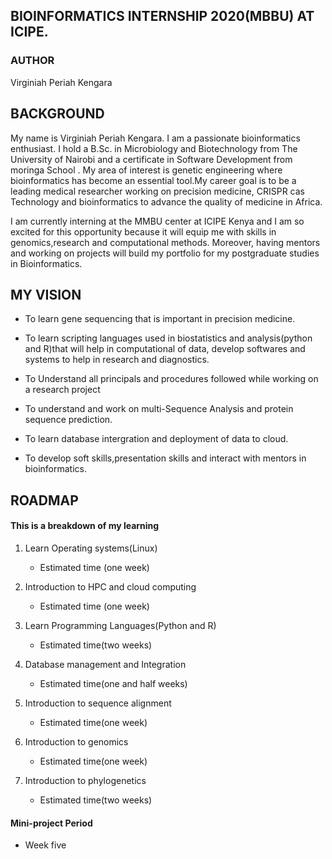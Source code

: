 ## BIOINFORMATICS INTERNSHIP 2020(MBBU) AT ICIPE.


### AUTHOR
Virginiah Periah Kengara

## BACKGROUND
My name is Virginiah Periah Kengara. I am a passionate bioinformatics enthusiast. I hold a B.Sc. in Microbiology and Biotechnology from The University of Nairobi and a certificate in Software Development from moringa School . My area of interest is genetic engineering where bioinformatics has become an essential tool.My career  goal is to be a leading medical researcher working on precision medicine, CRISPR cas Technology and bioinformatics to advance the quality of medicine in Africa.

I am currently interning at the MMBU center at ICIPE Kenya and I am so excited for this opportunity because it will equip me with skills in genomics,research  and computational methods. Moreover, having mentors and working on projects will build my portfolio for my postgraduate studies in Bioinformatics.

## MY VISION    
* To learn gene sequencing that is important in precision medicine.

* To learn scripting languages used in biostatistics and analysis(python and R)that will help in computational of data, develop softwares and systems to help in research and diagnostics.
* To Understand all principals and procedures followed while working on a research project
*  To understand and work on multi-Sequence Analysis and  protein sequence prediction.
* To learn database intergration and deployment of data to cloud.

*  To develop soft skills,presentation skills and interact with mentors in bioinformatics.


## ROADMAP
#### This is a breakdown of my learning

1. Learn Operating systems(Linux)
    - Estimated time (one week)
2. Introduction to HPC and cloud computing
    - Estimated time (one week)
3. Learn Programming Languages(Python and R)
    - Estimated time(two weeks)
4. Database management and Integration
    - Estimated time(one and half weeks)
5. Introduction to sequence alignment
    - Estimated time(one week)

6. Introduction to genomics
    - Estimated time(one week)

7. Introduction to phylogenetics
    - Estimated time(two weeks)
#### Mini-project Period
- Week five


